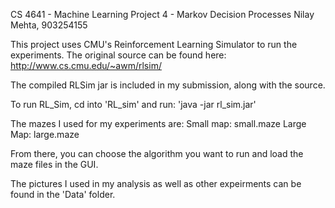 CS 4641 - Machine Learning
Project 4 - Markov Decision Processes
Nilay Mehta, 903254155

This project uses CMU's Reinforcement Learning Simulator to run the experiments. The original source can be found here:
http://www.cs.cmu.edu/~awm/rlsim/

The compiled RLSim jar is included in my submission, along with the source.

To run RL_Sim, cd into 'RL_sim' and run:
'java -jar rl_sim.jar'

The mazes I used for my experiments are:
Small map: small.maze
Large Map: large.maze

From there, you can choose the algorithm you want to run and load the maze files in the GUI.

The pictures I used in my analysis as well as other expeirments can be found in the 'Data' folder.